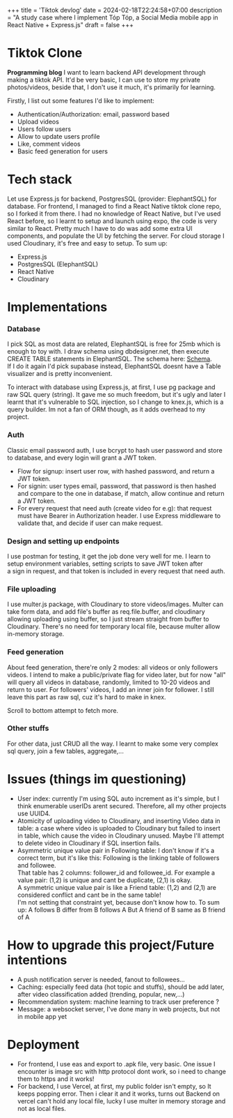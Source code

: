 +++
title = 'Tiktok devlog'
date = 2024-02-18T22:24:58+07:00
description = "A study case where I implement Tóp Tóp, a Social Media mobile app in React Native + Express.js"
draft = false
+++ 
# Tiktok Clone  
**Programming blog** 
I want to learn backend API development through making a tiktok API. 
It'd be very basic, I can use to store my private photos/videos, beside that, 
I don't use it much, it's primarily for learning.

Firstly, I list out some features I'd like to implement:  
 
- Authentication/Authorization: email, password based
- Upload videos 
- Users follow users 
- Allow to update users profile
- Like, comment videos
- Basic feed generation for users  

# Tech stack      
Let use Express.js for backend, PostgresSQL (provider: ElephantSQL) for database. For frontend, I managed to find 
a React Native tiktok clone repo, so I forked it from there. I had no knowledge of React Native, but I've used React before, so I learnt to setup and launch 
using expo, the code is very similar to React. Pretty much I have to do was add some extra UI components, and populate 
the UI by fetching the server. For cloud storage I used Cloudinary, it's free and easy to setup. To sum up:  

- Express.js 
- PostgresSQL (ElephantSQL)  
- React Native 
- Cloudinary

# Implementations

### Database  
I pick SQL as most data are related, ElephantSQL is free for 25mb which is enough to toy with. I draw schema using dbdesigner.net, 
then execute CREATE TABLE statements in ElephantSQL. The schema here: [Schema](https://github.com/khuongduy354/tiktok-api/blob/master/tiktok-db-diagram.png).  
If I do it again I'd pick supabase instead, ElephantSQL doesnt have a Table visualizer and is pretty inconvenient.

To interact with database using Express.js, at first, I use pg package and raw SQL query (string). It gave me so much freedom, but it's ugly and later I learnt
that it's vulnerable to SQL injection, so I change to knex.js, which is a query builder. Im not a fan of ORM though, as it adds overhead to my project.    

### Auth  
Classic email password auth, I use bcrypt to hash user password and store to database, and every login will grant a JWT token.   
- Flow for signup: insert user row, with hashed password, and return a JWT token. 
- For signin: user types email, password, that password is then hashed and compare to the one in database, if match, allow continue and return a JWT token. 
- For every request that need auth (create video for e.g): that request must have Bearer <token> in Authorization header. I use Express middleware to validate 
that, and decide if user can make request. 

### Design and setting up endpoints 
I use postman for testing, it get the job done very well for me. I learn to setup environment variables, setting scripts to save JWT token after   
a sign in request, and that token is included in every request that need auth.
 
### File uploading 
I use multer.js package, with Cloudinary to store videos/images. Multer can take form data, and add file's buffer as req.file.buffer, 
and cloudinary allowing uploading using buffer, so I just stream straight from buffer to Cloudinary. There's no need for temporary local file,
because multer allow in-memory storage. 

### Feed generation
About feed generation, there're only 2 modes: all videos or only followers videos. I intend to make a public/private flag for video 
later, but for now "all" will query all videos in database, randomly, limited to 10-20 videos and return to user. For followers' videos, I add
an inner join for follower. I still leave this part as raw sql, cuz it's hard to make in knex.  

Scroll to bottom attempt to fetch more. 

### Other stuffs 
For other data, just CRUD all the way. I learnt to make some very complex sql query, join a few tables, aggregate,... 

# Issues (things im questioning)
- User index: currently I'm using SQL auto increment as it's simple, but I think enumerable userIDs arent secured. Therefore, all my other projects use UUID4.  
- Atomicity of uploading video to Cloudinary, and inserting Video data in table: a case where video is uploaded to Cloudinary but failed to insert in table, 
which cause the video in Cloudinary unused. Maybe I'll attempt to delete video in Cloudinary if SQL insertion fails.  
- Asymmetric unique value pair in Following table: I don't know if it's a correct term, but it's like this: Following is the linking table of followers and followee.  
That table has 2 columns: follower_id and followee_id. For example a value pair: (1,2) is unique and cant be duplicate, (2,1) is okay.  
A symmetric unique value pair is like a Friend table: (1,2) and (2,1) are considered conflict and cant be in the same table!   
I'm not setting that constraint yet, because don't know how to.
To sum up: 
A follows B differ from B follows A 
But 
A friend of B same as B friend of A  

# How to upgrade this project/Future intentions
- A push notification server is needed, fanout to followees...
- Caching: especially feed data (hot topic and stuffs), should be add later, after video classification added (trending, popular, new,...)  
- Recommendation system: machine learning to track user preference ?  
- Message: a websocket server, I've done many in web projects, but not in mobile app yet 


# Deployment   
- For frontend, I use eas and export to .apk file, very basic. One issue I encounter is image src with http protocol dont work, 
so i need to change them to https and it works! 
- For backend, I use Vercel, at first, my public folder isn't empty, so It keeps popping error. Then i clear it and it works, 
turns out Backend on vercel can't hold any local file, lucky I use multer in memory storage and not as local files.










